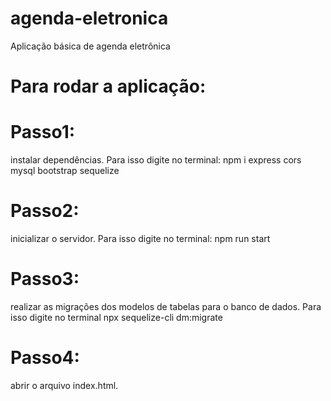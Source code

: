 # agenda-eletronica
Aplicação básica de agenda eletrônica
# Para rodar a aplicação:
# Passo1: 
instalar dependências. Para isso digite no terminal: npm i express cors mysql bootstrap sequelize
# Passo2:
inicializar o servidor. Para isso digite no terminal: npm run start
# Passo3:
realizar as migrações dos modelos de tabelas para o banco de dados. Para isso digite no terminal npx sequelize-cli dm:migrate
# Passo4:
abrir o arquivo index.html.
